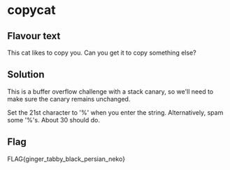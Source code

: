 # copycat
  
## Flavour text
This cat likes to copy you. Can you get it to copy something else?
## Solution
This is a buffer overflow challenge with a stack canary, so we'll need
to make sure the canary remains unchanged.

Set the 21st character to '%' when you enter the string. 
Alternatively, spam some '%'s. About 30 should do.

## Flag
FLAG{ginger_tabby_black_persian_neko}
